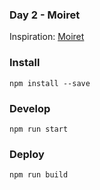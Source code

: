 ### Day 2 - Moiret

Inspiration: [Moiret](https://hu.wikipedia.org/wiki/Moiret_%C3%96d%C3%B6n)

### Install
`npm install --save`

### Develop
`npm run start`

### Deploy
`npm run build`
